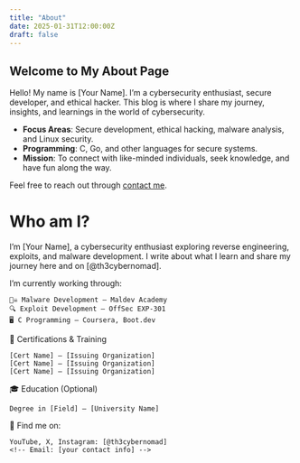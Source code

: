 ```yaml
---
title: "About"
date: 2025-01-31T12:00:00Z
draft: false
---
```


## Welcome to My About Page

Hello! My name is [Your Name]. I’m a cybersecurity enthusiast, secure developer, and ethical hacker. This blog is where I share my journey, insights, and learnings in the world of cybersecurity.

- **Focus Areas**: Secure development, ethical hacking, malware analysis, and Linux security.
- **Programming**: C, Go, and other languages for secure systems.
- **Mission**: To connect with like-minded individuals, seek knowledge, and have fun along the way.

Feel free to reach out through [contact me](/contact/).


# Who am I?

I’m [Your Name], a cybersecurity enthusiast exploring reverse engineering, exploits, and malware development. I write about what I learn and share my journey here and on [@th3cybernomad].

I’m currently working through:

    🏴‍☠️ Malware Development – Maldev Academy
    🔍 Exploit Development – OffSec EXP-301
    🖥️ C Programming – Coursera, Boot.dev

📜 Certifications & Training

    [Cert Name] – [Issuing Organization]
    [Cert Name] – [Issuing Organization]
    [Cert Name] – [Issuing Organization]

🎓 Education (Optional)

    Degree in [Field] – [University Name]

📍 Find me on:

    YouTube, X, Instagram: [@th3cybernomad]
    <!-- Email: [your contact info] -->